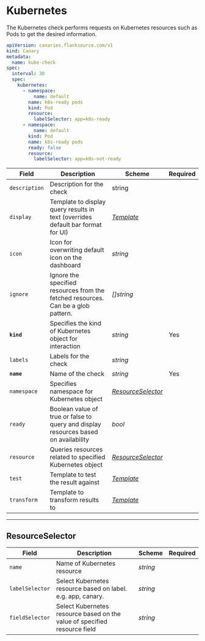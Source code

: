 # <Icon name="k8s" /> Kubernetes

The Kubernetes check performs requests on Kubernetes resources such as Pods to get the desired information.

```yaml
apiVersion: canaries.flanksource.com/v1
kind: Canary
metadata:
  name: kube-check
spec:
  interval: 30
  spec:
    kubernetes:
      - namespace:
          name: default
        name: k8s-ready pods
        kind: Pod
        resource:
          labelSelector: app=k8s-ready
      - namespace:
          name: default
        kind: Pod
        name: k8s-ready pods
        ready: false
        resource:
          labelSelector: app=k8s-not-ready
```

| Field | Description | Scheme | Required |
| ----- | ----------- | ------ | -------- |
| `description` | Description for the check | string |  |
| `display` | Template to display query results in text (overrides default bar format for UI) | [*Template*](../concepts/templating.md) |  |
| `icon` | Icon for overwriting default icon on the dashboard | *string* |  |
| `ignore` | Ignore the specified resources from the fetched resources. Can be a glob pattern. | *[]string* |  |
| **`kind`** | Specifies the kind of Kubernetes object for interaction | *string* | Yes |
| `labels` | Labels for the check | *string* |  |
| **`name`** | Name of the check | *string* | Yes |
| `namespace` | Specifies namespace for Kubernetes object | [*ResourceSelector*](#resourceselector) |  |
| `ready` | Boolean value of true or false to query and display resources based on availability | *bool* |  |
| `resource` | Queries resources related to specified Kubernetes object | [*ResourceSelector*](#resourceselector) |  |
| `test` | Template to test the result against | [*Template*](../concepts/templating.md) |  |
| `transform` | Template to transform results to | [*Template*](../concepts/templating.md) |  |

---


## ResourceSelector

| Field | Description | Scheme | Required |
| ----- | ----------- | ------ | -------- |
| `name` | Name of Kubernetes resource | *string* |  |
| `labelSelector` | Select Kubernetes resource based on label. e.g. app, canary. | *string* |
| `fieldSelector` | Select Kubernetes resource based on the value of specified resource field | *string* |
